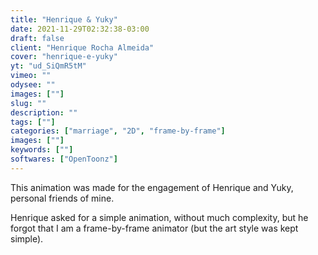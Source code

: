 ```yaml
---
title: "Henrique & Yuky"
date: 2021-11-29T02:32:38-03:00
draft: false
client: "Henrique Rocha Almeida"
cover: "henrique-e-yuky"
yt: "ud_SiQmR5tM"
vimeo: ""
odysee: ""
images: [""]
slug: ""
description: ""
tags: [""]
categories: ["marriage", "2D", "frame-by-frame"]
images: [""]
keywords: [""]
softwares: ["OpenToonz"]
---
```


This animation was made for the engagement of Henrique and Yuky, personal friends of mine.

Henrique asked for a simple animation, without much complexity, but he forgot that I am a frame-by-frame animator (but the art style was kept simple).
